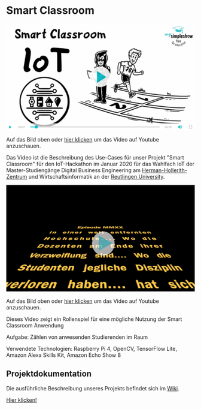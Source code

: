 # Smart Classroom 
[![Smart Classroom Video](/Bilder/1.%20Einleitung/mss-video.jpg)](https://www.youtube.com/watch?v=LWIsHo5xbl8 "Video auf Youtube abspielen")

Auf das Bild oben oder [hier klicken](https://www.youtube.com/watch?v=LWIsHo5xbl8) um das Video auf Youtube anzuschauen.

Das Video ist die Beschreibung des Use-Cases für unser Projekt "Smart Classroom" für den IoT-Hackathon im Januar 2020 für das Wahlfach IoT der Master-Studiengänge Digital Business Engineering am [Herman-Hollerith-Zentrum](https://www.hhz.de) und Wirtschaftsinformatik an der [Reutlingen University](https://inf.reutlingen-university.de).


[![Smart Classroom Video 2](/Bilder/1.%20Einleitung/rp-video.png)](https://www.youtube.com/watch?v=c-ecEOi3SvM "Video auf Youtube abspielen")

Auf das Bild oben oder [hier klicken](https://www.youtube.com/watch?v=c-ecEOi3SvM) um das Video auf Youtube anzuschauen.

Dieses Video zeigt ein Rollenspiel für eine mögliche Nutzung der Smart Classroom Anwendung

Aufgabe: Zählen von anwesenden Studierenden im Raum

Verwendete Technologien: Raspberry Pi 4, OpenCV, TensorFlow Lite, Amazon Alexa Skills Kit, Amazon Echo Show 8

## Projektdokumentation
Die ausführliche Beschreibung unseres Projekts befindet sich im [Wiki](../../wiki).

[Hier klicken!](../../wiki)
